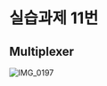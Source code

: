 # 실습과제 11번

## Multiplexer
![IMG_0197](https://github.com/user-attachments/assets/8d4e4779-0d19-4218-bc9f-dc102d62ba0a)

